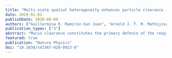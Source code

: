 ```yaml
---
title: "Multi-scale spatial heterogeneity enhances particle clearance in airway ciliary arrays"
date: 2019-01-01
publishDate: 2020-06-08
authors: ["Guillermina R. Ramirez-San Juan", "Arnold J. T. M. Mathijssen", "Mu He", "Lily Jan", "Wallace Marshall", "Manu Prakash"]
publication_types: ["3"]
abstract: "Mucus clearance constitutes the primary defence of the respiratory system against viruses, bacteria and environmental insults [1]. This transport across the entire airway emerges from the integrated activity of thousands of multiciliated cells, each containing hundreds of cilia, which together must coordinate their spatial arrangement, alignment and motility [2, 3]. The mechanisms of fluid transport have been studied extensively at the level of an individual cilium [4, 5], collectively moving metachronal waves [6–10], and more generally the hydrodynamics of active matter [11, 12]. However, the connection between local cilia architecture and the topology of the flows they generate remains largely unexplored. Here, we image the mouse airway from the sub-cellular (nm) to the organ scales (mm), characterising quantitatively its ciliary arrangement and the generated flows. Locally we measure heterogeneity in both cilia organisation and flow structure, but across the trachea fluid transport is coherent. To examine this result, a hydrodynamic model was developed for a systematic exploration of different tissue architectures. Surprisingly, we find that disorder enhances particle clearance, whether it originates from fluctuations, heterogeneity in multiciliated cell arrangement or ciliary misalignment. This resembles elements of textquoteleftstochastic resonancetextquoteright [13–15] in a self-assembled biological system. Taken together, our results shed light on how the microstructure of an active carpet [16, 17] determines its emergent dynamics. Furthermore, this work is also directly applicable to human airway pathologies [1], which are the third leading cause of deaths worldwide [18]."
featured: true
publication: "Nature Physics"
doi: "10.1038/s41567-020-0923-8"
---
```


